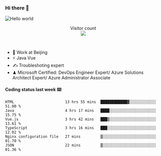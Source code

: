### Hi there 👋

<img src="https://raw.githubusercontent.com/sagar-viradiya/sagar-viradiya/master/resources/banner.png" alt="Hello world">
<p align="center"> 
  Visitor count<br/>
  <img src="https://profile-counter.glitch.me/youszoe/count.svg" />
</p>
<br/>

- 🍻 Work at Beijing 
- ⚡ Java Vue
- ✍️ Troubleshoting expert
- ♟  Microsoft Certified: DevOps Engineer Expert/ Azure Solutions Architect Expert/ Azure Administrator Associate

#### Coding status last week ⌨️

<!--START_SECTION:waka-->

```text
HTML                       13 hrs 55 mins  ████████████▓░░░░░░░░░░░░   51.00 %
Java                       4 hrs 17 mins   ████░░░░░░░░░░░░░░░░░░░░░   15.75 %
Vue.js                     3 hrs 42 mins   ███▒░░░░░░░░░░░░░░░░░░░░░   13.61 %
TypeScript                 3 hrs 16 mins   ███░░░░░░░░░░░░░░░░░░░░░░   12.02 %
Nginx configuration file   27 mins         ▒░░░░░░░░░░░░░░░░░░░░░░░░   01.70 %
JSON                       22 mins         ▒░░░░░░░░░░░░░░░░░░░░░░░░   01.36 %
```

<!--END_SECTION:waka-->

<br/>
<center><img src="http://ghchart.rshah.org/409ba5/yousazoe" alt="" /></center>


